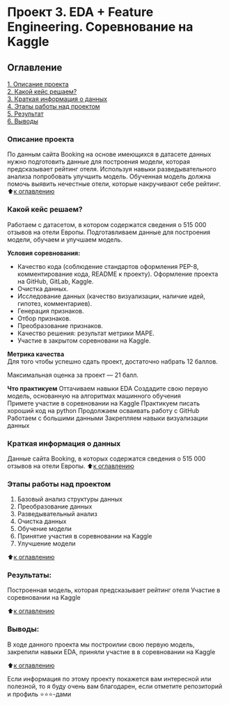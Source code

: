 # Проект 3. EDA + Feature Engineering. Соревнование на Kaggle

## Оглавление  
[1. Описание проекта]()  
[2. Какой кейс решаем?]()  
[3. Краткая информация о данных]()  
[4. Этапы работы над проектом]()  
[5. Результат]()    
[6. Выводы]() 

### Описание проекта 
По данным сайта Booking на основе имеющихся в датасете данных нужно подготовить данные для построения модели, которая предсказывает рейтинг отеля. Используя навыки разведывательного анализа попробовать улучшить модель. Обученная модель должна помочь выявить нечестные отели, которые накручивают себе рейтинг.
:arrow_up:[к оглавлению](_)


### Какой кейс решаем?    
Работаем с датасетом, в котором содержатся сведения о 515 000 отзывов на отели Европы. Подготавливаем данные для построения модели, обучаем и улучшаем модель. 

**Условия соревнования:**  
- Качество кода (соблюдение стандартов оформления PEP-8, комментирование кода, README к проекту). Оформление проекта на GitHub, GitLab, Kaggle.
- Очистка данных.
- Исследование данных (качество визуализации, наличие идей, гипотез, комментариев).
- Генерация признаков.
- Отбор признаков.
- Преобразование признаков.
- Качество решения: результат метрики MAPE.
- Участие в закрытом соревновани на Kaggle.

**Метрика качества**     
Для того чтобы успешно сдать проект, достаточно набрать 12 баллов.

Максимальная оценка за проект — 21 балл.

**Что практикуем** 
Оттачиваем навыки EDA
Создадите свою первую модель, основанную на алгоритмах машинного обучения    
Примете участие в соревновании на Kaggle
Практикуем писать хороший код на python
Продолжаем осваивать работу с GitHub
Работаем с большими данными
Закрепляем навыки визуализации данных


### Краткая информация о данных

Данные сайта Booking, в которых содержатся сведения о 515 000 отзывов на отели Европы.
:arrow_up:[к оглавлению]()


### Этапы работы над проектом  

1. Базовый анализ структуры данных
2. Преобразование данных
3. Разведывательный анализ
4. Очистка данных
5. Обучение модели
6. Принятие участия в соревновании на Kaggle
7. Улучшение модели

:arrow_up:[к оглавлению]()


### Результаты:  
Построенная модель, которая предсказывает рейтинг отеля
Участие в соревновании на Kaggle

:arrow_up:[к оглавлению]()


### Выводы:  
В ходе данного проекта мы построилии свою первую модель, закрепили навыки EDA, приняли участие в в соревновании на Kaggle

:arrow_up:[к оглавлению]()


Если информация по этому проекту покажется вам интересной или полезной, то я буду очень вам благодарен, если отметите репозиторий и профиль ⭐️⭐️⭐️-дами